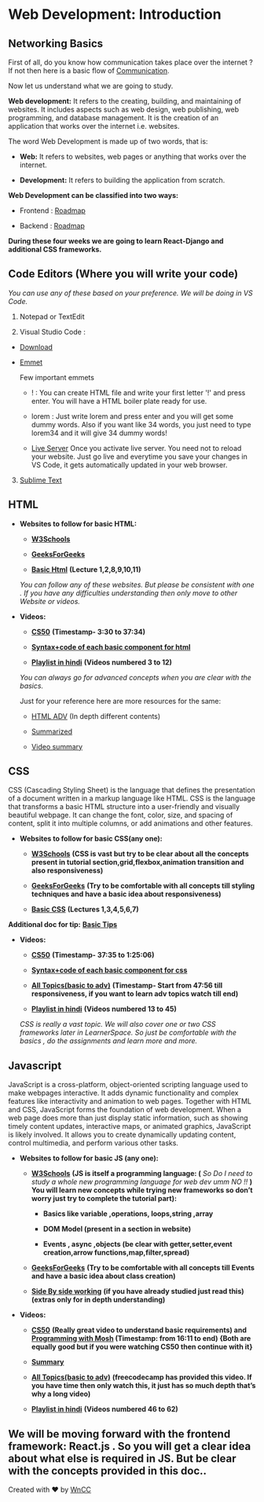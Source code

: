 # Web Development: Introduction

## **Networking Basics**

First of all, do you know how communication takes place over the internet ? If not then here is a basic flow of [Communication](https://www.w3schools.com/whatis/whatis_http.asp).

Now let us understand what we are going to study.

**Web development:** It refers to the creating, building, and maintaining of websites. It includes aspects such as web design, web publishing, web programming, and database management. It is the creation of an application that works over the internet i.e. websites.

The word Web Development is made up of two words, that is:

- **Web:** It refers to websites, web pages or anything that works over the internet.

- **Development:** It refers to building the application from scratch.

**Web Development can be classified into two ways:**

- Frontend : [Roadmap](https://media.geeksforgeeks.org/wp-content/cdn-uploads/20220825163009/Front-End-Frameworks-and-Libraries1.png)

- Backend : [Roadmap](https://media.geeksforgeeks.org/wp-content/cdn-uploads/20210309162115/Backend-design-roadmap.jpeg)

**During these four weeks we are going to learn React-Django and additional CSS frameworks.**

## **Code Editors (Where you will write your code)**

*You can use any of these based on your preference. We will be doing in VS Code.*

1. Notepad or TextEdit

2. Visual Studio Code :

- [Download](https://code.visualstudio.com/)

- [Emmet \
](https://code.visualstudio.com/docs/editor/emmet)

    Few important emmets

    - ! : You can create HTML file and write your first letter '!' and press enter. You will have a HTML boiler plate ready for use.

    - lorem : Just write lorem and press enter and you will get some dummy words. Also if you want like 34 words, you just need to type lorem34 and it will give 34 dummy words!

    - [Live Server](https://marketplace.visualstudio.com/items?itemName=ritwickdey.LiveServer) Once you activate live server. You need not to reload your website. Just go live and everytime you save your changes in VS Code, it gets automatically updated in your web browser.

3.  [Sublime Text](http://www.sublimetext.com/) 

## **HTML**

- **Websites to follow for basic HTML:**

    - **[W3Schools](https://www.w3schools.com/whatis/whatis_html.asp)**

    - **[GeeksForGeeks](https://www.geeksforgeeks.org/html-basics/?ref=lbp)**

    - **[Basic Html](https://learn.shayhowe.com/html-css/building-your-first-web-page/)** **(Lecture 1,2,8,9,10,11)**

  *You can follow any of these websites. But please be consistent with one . If you have any difficulties understanding then only move to other
Website or videos.*

- **Videos:**

    - **[CS50](https://youtu.be/zFZrkCIc2Oc?feature=shared)** **(Timestamp- 3:30 to 37:34)**

    - **[Syntax+code of each basic component for html](https://youtu.be/HD13eq_Pmp8?feature=shared)**

    - **[Playlist in hindi](https://youtube.com/playlist?list=PLu0W_9lII9agiCUZYRsvtGTXdxkzPyItg&feature=shared)** **(Videos numbered 3 to 12)**

  *You can always go for advanced concepts when you are clear with the basics.* 

  Just for your reference here are more resources for the same:

    - [HTML ADV](https://htmldog.com/guides/html/advanced/) (In depth different contents)

    - [Summarized](https://runestone.academy/ns/books/published/webfundamentals/HTML/advanced.html)

    - [Video summary](https://youtu.be/GE2qnXC8UMg?feature=shared)

## **CSS**

CSS (Cascading Styling Sheet) is the language that defines the presentation of a document written in a markup language like HTML. CSS is the language that transforms a basic HTML structure into a user-friendly and visually beautiful webpage. It can change the font, color, size, and spacing of content, split it into multiple columns, or add animations and other features.

- **Websites to follow for basic CSS(any one):**

    - **[W3Schools](https://www.w3schools.com/css/default.asp)** **(CSS is vast but try to be clear about all the concepts present in tutorial section,grid,flexbox,animation transition and also responsiveness)**

    - **[GeeksForGeeks](https://www.geeksforgeeks.org/css-tutorial/?ref=dhm)** **(Try to be comfortable with all concepts till styling techniques and have a basic idea about responsiveness)**

    - **[Basic CSS](https://learn.shayhowe.com/html-css/getting-to-know-css/)** **(Lectures 1,3,4,5,6,7)**

**Additional doc for tip:** **[Basic Tips](https://www.hongkiat.com/blog/20-useful-css-tips-for-beginners/)**

- **Videos:**

    - **[CS50](https://youtu.be/zFZrkCIc2Oc?feature=shared)** **(Timestamp- 37:35 to 1:25:06)**

    - **[Syntax+code of each basic component for css](https://youtu.be/wRNinF7YQqQ?feature=shared)**

    - **[All Topics(basic to adv)](https://youtu.be/XhqEuyWjbdo?feature=shared)** **(Timestamp- Start from 47:56 till responsiveness, if you want to learn adv topics watch till end)**

    - **[Playlist in hindi](https://youtube.com/playlist?list=PLu0W_9lII9agiCUZYRsvtGTXdxkzPyItg&feature=shared)** **(Videos numbered 13 to 45)**

  *CSS is really a vast topic. We will also cover one or two CSS frameworks later in LearnerSpace. So just be comfortable with the basics , do the 
  assignments and learn more and more.*

## **Javascript**

JavaScript is a cross-platform, object-oriented scripting language used to make webpages interactive. It adds dynamic functionality and complex features like interactivity and animation to web pages. Together with HTML and CSS, JavaScript forms the foundation of web development. When a web page does more than just display static information, such as showing timely content updates, interactive maps, or animated graphics, JavaScript is likely involved. It allows you to create dynamically updating content, control multimedia, and perform various other tasks.

- **Websites to follow for basic JS (any one):**

    - **[W3Schools](https://www.w3schools.com/js/js_intro.asp)** **(JS is itself a programming language: (** *So Do I need to study a whole new programming language for web dev umm NO !!* **) You will learn new concepts while trying new frameworks so don’t worry just try to complete the tutorial part):**

        - **Basics like variable ,operations, loops,string ,array**

        - **DOM Model (present in a section in website)**

        - **Events , async ,objects (be clear with getter,setter,event creation,arrow functions,map,filter,spread)**

    - **[GeeksForGeeks](https://www.geeksforgeeks.org/javascript/?ref=dhm)** **(Try to be comfortable with all concepts till Events and have a basic idea about class creation)**

    - **[Side By side working](https://developer.mozilla.org/en-US/docs/Learn/Getting_started_with_the_web/JavaScript_basics)** **(if you have already studied just read this)(extras only for in depth understanding)**

- **Videos:**

    - **[CS50](https://youtu.be/x5trGVMKTdY?feature=shared)** **(Really great video to understand basic requirements) and [Programming with Mosh](https://youtu.be/W6NZfCO5SIk?feature=shared)  (Timestamp: from 16:11 to end) {Both are equally good but if you were watching CS50 then continue with it}**

    - **[Summary](https://youtu.be/lkIFF4maKMU?feature=shared)**

    - **[All Topics(basic to adv)](https://youtu.be/PkZNo7MFNFg?feature=shared)** **(freecodecamp has provided this video. If you have time then only watch this, it just has so much depth that’s why a long video)**

    - **[Playlist in hindi](https://youtube.com/playlist?list=PLu0W_9lII9agiCUZYRsvtGTXdxkzPyItg&feature=shared)** **(Videos numbered 46 to 62)**

## **We will be moving forward with the frontend framework: React.js . So you will get a clear idea about what else is required in JS. But be clear with the concepts provided in this doc..**

Created with ❤️ by [WnCC](https://itc.gymkhana.iitb.ac.in/wncc/)